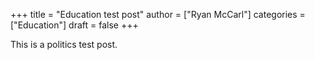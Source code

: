 +++
title = "Education test post"
author = ["Ryan McCarl"]
categories = ["Education"]
draft = false
+++

This is a politics test post.
